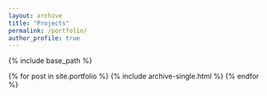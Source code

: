 ```yaml
---
layout: archive
title: "Projects"
permalink: /portfolio/
author_profile: true
---
```


{% include base_path %}

{% for post in site.portfolio %}
  {% include archive-single.html %}
{% endfor %} 